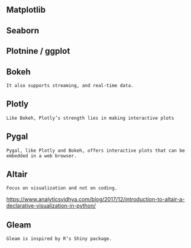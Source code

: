 
## Matplotlib
## Seaborn 
## Plotnine / ggplot
## Bokeh


    It also supports streaming, and real-time data.
    
    
## Plotly

    Like Bokeh, Plotly’s strength lies in making interactive plots

## Pygal
  
    Pygal, like Plotly and Bokeh, offers interactive plots that can be embedded in a web browser. 
    

## Altair

    Focus on visualization and not on coding. 
      
https://www.analyticsvidhya.com/blog/2017/12/introduction-to-altair-a-declarative-visualization-in-python/

## Gleam

    Gleam is inspired by R’s Shiny package.
    
## 

